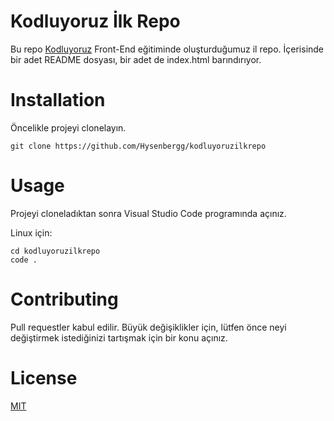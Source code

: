 # Kodluyoruz İlk Repo

Bu repo [Kodluyoruz](https://kodluyoruz.org/) Front-End eğitiminde oluşturduğumuz il repo. İçerisinde bir adet README dosyası, bir adet de index.html barındırıyor.

# Installation
Öncelikle projeyi clonelayın.
```git
git clone https://github.com/Hysenbergg/kodluyoruzilkrepo
``` 
# Usage
Projeyi cloneladıktan sonra Visual Studio Code programında açınız.

Linux için:
```linux
cd kodluyoruzilkrepo
code .
```
# Contributing
Pull requestler kabul edilir. Büyük değişiklikler için, lütfen önce neyi değiştirmek istediğinizi tartışmak için bir konu açınız.

# License
[MIT](https://choosealicense.com/licenses/mit/)